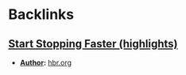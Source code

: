 
# Backlinks
## [Start Stopping Faster (highlights)](<Start Stopping Faster (highlights).md>)
- **[Author](<Author.md>):** [hbr.org](<hbr.org.md>)

